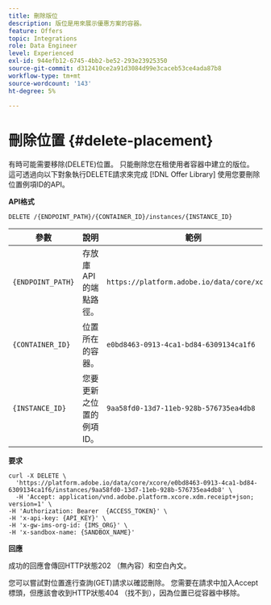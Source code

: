 ```yaml
---
title: 刪除版位
description: 版位是用來展示優惠方案的容器。
feature: Offers
topic: Integrations
role: Data Engineer
level: Experienced
exl-id: 944efb12-6745-4bb2-be52-293e23925350
source-git-commit: d312410ce2a91d3084d99e3caceb53ce4ada87b8
workflow-type: tm+mt
source-wordcount: '143'
ht-degree: 5%

---
```


# 刪除位置 {#delete-placement}

有時可能需要移除(DELETE)位置。 只能刪除您在租使用者容器中建立的版位。 這可透過向以下對象執行DELETE請求來完成 [!DNL Offer Library] 使用您要刪除位置例項ID的API。

**API格式**

```http
DELETE /{ENDPOINT_PATH}/{CONTAINER_ID}/instances/{INSTANCE_ID}
```

| 參數 | 說明 | 範例 |
| --------- | ----------- | ------- |
| `{ENDPOINT_PATH}` | 存放庫API的端點路徑。 | `https://platform.adobe.io/data/core/xcore/` |
| `{CONTAINER_ID}` | 位置所在的容器。 | `e0bd8463-0913-4ca1-bd84-6309134ca1f6` |
| `{INSTANCE_ID}` | 您要更新之位置的例項ID。 | `9aa58fd0-13d7-11eb-928b-576735ea4db8` |

**要求**

```shell
curl -X DELETE \
  'https://platform.adobe.io/data/core/xcore/e0bd8463-0913-4ca1-bd84-6309134ca1f6/instances/9aa58fd0-13d7-11eb-928b-576735ea4db8' \
  -H 'Accept: application/vnd.adobe.platform.xcore.xdm.receipt+json; version=1' \
-H 'Authorization: Bearer  {ACCESS_TOKEN}' \
-H 'x-api-key: {API_KEY}' \
-H 'x-gw-ims-org-id: {IMS_ORG}' \
-H 'x-sandbox-name: {SANDBOX_NAME}'
```

**回應**

成功的回應會傳回HTTP狀態202 （無內容）和空白內文。

您可以嘗試對位置進行查詢(GET)請求以確認刪除。 您需要在請求中加入Accept標頭，但應該會收到HTTP狀態404 （找不到），因為位置已從容器中移除。
